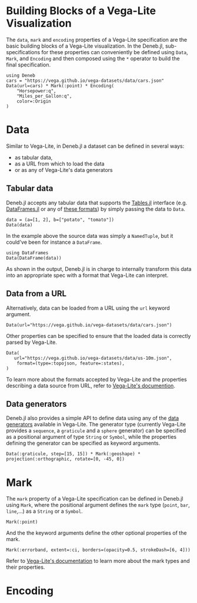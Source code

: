 # Building Blocks of a Vega-Lite Visualization

The `data`, `mark` and `encoding` properties of a Vega-Lite specification are the basic building blocks of a Vega-Lite visualization. In the Deneb.jl, sub-specifications for these properties can conveniently be defined using `Data`, `Mark`, and `Encoding` and then composed using the `*` operator to build the final specification.

```@example building_blocks
using Deneb
cars = "https://vega.github.io/vega-datasets/data/cars.json"
Data(url=cars) * Mark(:point) * Encoding(
    "Horsepower:q",
    "Miles_per_Gallon:q",
    color=:Origin
)
```

# Data

Similar to Vega-Lite, in Deneb.jl a dataset can be defined in several ways:
- as tabular data,
- as a URL from which to load the data
- or as any of Vega-Lite's data generators

## Tabular data

Deneb.jl accepts any tabular data that supports the [Tables.jl](https://github.com/JuliaData/Tables.jl) interface (e.g. [DataFrames.jl](https://github.com/JuliaData/DataFrames.jl) or any of [these formats](https://github.com/JuliaData/Tables.jl/blob/main/INTEGRATIONS.md)) by simply passing the data to `Data`.

```@example building_blocks
data = (a=[1, 2], b=["potato", "tomato"])
Data(data)
```

In the example above the source data was simply a `NamedTuple`, but it could've been for instance a `DataFrame`.

```@example building_blocks
using DataFrames
Data(DataFrame(data))
```

As shown in the output, Deneb.jl is in charge to internally transform this data into an appropriate spec with a format that Vega-Lite can interpret.
## Data from a URL

Alternatively, data can be loaded from a URL using the `url` keyword argument.

```@example building_blocks
Data(url="https://vega.github.io/vega-datasets/data/cars.json")
```

Other properties can be specified to ensure that the loaded data is correctly parsed by Vega-Lite.
```@example building_blocks
Data(
   url="https://vega.github.io/vega-datasets/data/us-10m.json",
    format=(type=:topojson, feature=:states),
)
```

To learn more about the formats accepted by Vega-Lite and the properties describing a data source from URL, refer to [Vega-Lite's documention](https://vega.github.io/vega-lite/docs/data.html#url).

## Data generators

Deneb.jl also provides a simple API to define data using any of the [data generators](https://vega.github.io/vega-lite/docs/data.html#data-generators) available in Vega-Lite. The generator type (currently Vega-Lite provides a `sequence`, a `graticule` and a `sphere` generator) can be specified as a positional argument of type `String` or `Symbol`, while the properties defining the generator can be specified as keyword arguments.

```@example building_blocks
Data(:graticule, step=[15, 15]) * Mark(:geoshape) * projection(:orthographic, rotate=[0, -45, 0])
```

# Mark

The `mark` property of a Vega-Lite specification can be defined in Deneb.jl using `Mark`, where the positional argument defines the `mark` type (`point`, `bar`, `line`,...) as a `String` or a `Symbol`.

```@example building_blocks
Mark(:point)
```

And the the keyword arguments define the other optional properties of the mark.

```@example building_blocks
Mark(:errorband, extent=:ci, borders=(opacity=0.5, strokeDash=[6, 4]))
```

Refer to [Vega-Lite's documentation](https://vega.github.io/vega-lite/docs/mark.html) to learn more about the mark types and their properties.

# Encoding